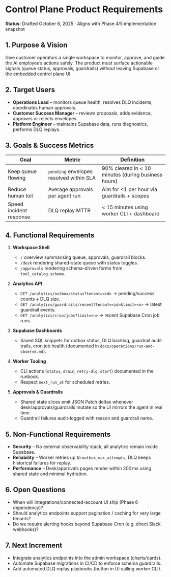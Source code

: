 # Control Plane Product Requirements

**Status:** Drafted October 6, 2025 · Aligns with Phase 4/5 implementation snapshot

## 1. Purpose & Vision

Give customer operators a single workspace to monitor, approve, and guide the AI
employee’s actions safely. The product must surface actionable signals (queue status,
approvals, guardrails) without leaving Supabase or the embedded control plane UI.

## 2. Target Users

- **Operations Lead** – monitors queue health, resolves DLQ incidents, coordinates human
  approvals.
- **Customer Success Manager** – reviews proposals, adds evidence, approves or rejects
  envelopes.
- **Platform Engineer** – maintains Supabase data, runs diagnostics, performs DLQ replays.

## 3. Goals & Success Metrics

| Goal | Metric | Definition |
|------|--------|------------|
| Keep queue flowing | `pending` envelopes resolved within SLA | 90% cleared in < 10 minutes (during business hours) |
| Reduce human toil | Average approvals per agent run | Aim for <1 per hour via guardrails + scopes |
| Speed incident response | DLQ replay MTTR | < 15 minutes using worker CLI + dashboard |

## 4. Functional Requirements

1. **Workspace Shell**
   - `/` overview summarising queue, approvals, guardrail blocks.
   - `/desk` rendering shared-state queue with status toggles.
   - `/approvals` rendering schema-driven forms from `tool_catalog.schema`.

2. **Analytics API**
   - `GET /analytics/outbox/status?tenant=<id>` → pending/success counts + DLQ size.
   - `GET /analytics/guardrails/recent?tenant=<id>&limit=<n>` → latest guardrail events.
   - `GET /analytics/cron/jobs?limit=<n>` → recent Supabase Cron job runs.

3. **Supabase Dashboards**
   - Saved SQL snippets for outbox status, DLQ backlog, guardrail audit trails, cron
     job health (documented in `docs/operations/run-and-observe.md`).

4. **Worker Tooling**
   - CLI actions (`status`, `drain`, `retry-dlq`, `start`) documented in the runbook.
   - Respect `next_run_at` for scheduled retries.

5. **Approvals & Guardrails**
   - Shared state slices emit JSON Patch deltas whenever desk/approvals/guardrails
     mutate so the UI mirrors the agent in real time.
   - Guardrail failures audit-logged with reason and guardrail name.

## 5. Non-Functional Requirements

- **Security** – No external observability stack; all analytics remain inside Supabase.
- **Reliability** – Worker retries up to `outbox_max_attempts`; DLQ keeps historical
  failures for replay.
- **Performance** – Desk/approvals pages render within 200 ms using shared state and
  minimal hydration.

## 6. Open Questions

- When will integrations/connected-account UI ship (Phase 6 dependency)?
- Should analytics endpoints support pagination / caching for very large tenants?
- Do we require alerting hooks beyond Supabase Cron (e.g. direct Slack webhooks)?

## 7. Next Increment

- Integrate analytics endpoints into the admin workspace (charts/cards).
- Automate Supabase migrations in CI/CD to enforce schema guardrails.
- Add automated DLQ replay playbooks (button in UI calling worker CLI).
